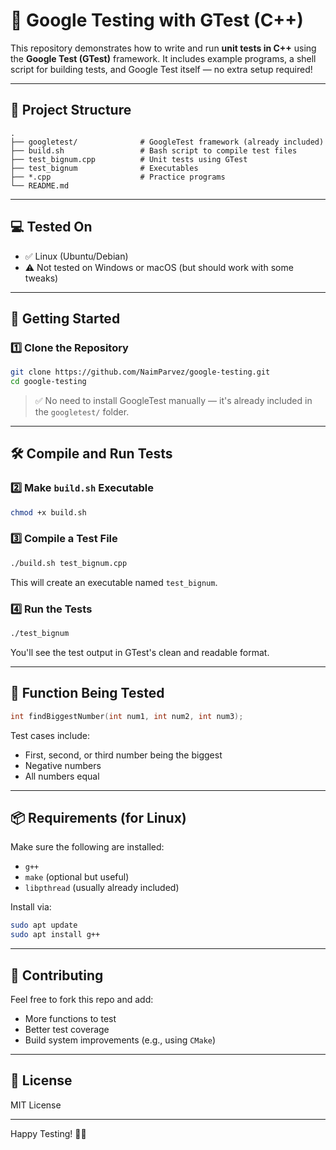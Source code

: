 # 🧪 Google Testing with GTest (C++)

This repository demonstrates how to write and run **unit tests in C++** using the **Google Test (GTest)** framework. It includes example programs, a shell script for building tests, and Google Test itself — no extra setup required!

---

## 📁 Project Structure

```
.
├── googletest/              # GoogleTest framework (already included)
├── build.sh                 # Bash script to compile test files
├── test_bignum.cpp          # Unit tests using GTest
├── test_bignum              # Executables
├── *.cpp                    # Practice programs
└── README.md
```

---

## 💻 Tested On

- ✅ Linux (Ubuntu/Debian)
- ⚠️ Not tested on Windows or macOS (but should work with some tweaks)

---

## 🚀 Getting Started

### 1️⃣ Clone the Repository

```bash
git clone https://github.com/NaimParvez/google-testing.git
cd google-testing
```

> ✅ No need to install GoogleTest manually — it's already included in the `googletest/` folder.

---

## 🛠 Compile and Run Tests

### 2️⃣ Make `build.sh` Executable

```bash
chmod +x build.sh
```

### 3️⃣ Compile a Test File

```bash
./build.sh test_bignum.cpp
```

This will create an executable named `test_bignum`.

### 4️⃣ Run the Tests

```bash
./test_bignum
```

You'll see the test output in GTest's clean and readable format.

---

## 🔎 Function Being Tested

```cpp
int findBiggestNumber(int num1, int num2, int num3);
```

Test cases include:
- First, second, or third number being the biggest
- Negative numbers
- All numbers equal

---

## 📦 Requirements (for Linux)

Make sure the following are installed:

- `g++`
- `make` (optional but useful)
- `libpthread` (usually already included)

Install via:

```bash
sudo apt update
sudo apt install g++
```

---

## 🤝 Contributing

Feel free to fork this repo and add:
- More functions to test
- Better test coverage
- Build system improvements (e.g., using `CMake`)

---

## 📜 License

MIT License

---

Happy Testing! 🧪🧠
